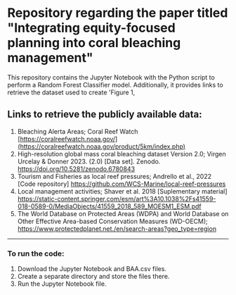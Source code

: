 # Repository regarding the paper titled "Integrating equity-focused planning into coral bleaching management"
 This repository contains the Jupyter Notebook with the Python script to perform a Random Forest Classifier model. Additionally, it provides links to retrieve the dataset used to create 'Figure 1,

## Links to retrieve the publicly available data: 
1. Bleaching Alerta Areas; Coral Reef Watch [https://coralreefwatch.noaa.gov/](https://coralreefwatch.noaa.gov/product/5km/index.php)
2. High-resolution global mass coral bleaching dataset Version 2.0; Virgen Urcelay & Donner 2023. (2.0) [Data set]. Zenodo. https://doi.org/10.5281/zenodo.6780843
3. Tourism and Fisheries as local reef pressures; Andrello et al., 2022 [Code repository] https://github.com/WCS-Marine/local-reef-pressures 
4. Local management activities; Shaver et al. 2018 [Suplementary material] https://static-content.springer.com/esm/art%3A10.1038%2Fs41559-018-0589-0/MediaObjects/41559_2018_589_MOESM1_ESM.pdf
5. The World Database on Protected Areas (WDPA) and World Database on Other Effective Area-based Conservation Measures (WD-OECM); https://www.protectedplanet.net./en/search-areas?geo_type=region
---
### To run the code: 
1. Download the Jupyter Notebook and BAA.csv files.
2. Create a separate directory and store the files there.
3. Run the Jupyter Notebook file.
